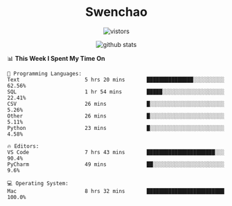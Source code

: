 <h1 align="center">Swenchao</h3>

<p align="center">
  <img src="https://visitor-badge.glitch.me/badge?page_id=Swenchao" alt="vistors" />
</p>

<p align="center">
  <img src="https://github-readme-stats.vercel.app/api?username=Swenchao&count_private=true&show_icons=true&theme=vue-dark&hide_title=true" alt="github stats" />
</p>

<!--START_SECTION:waka-->
📊 **This Week I Spent My Time On** 

```text
💬 Programming Languages: 
Text                     5 hrs 20 mins       ███████████████░░░░░░░░░░   62.56% 
SQL                      1 hr 54 mins        █████░░░░░░░░░░░░░░░░░░░░   22.41% 
CSV                      26 mins             █░░░░░░░░░░░░░░░░░░░░░░░░   5.26% 
Other                    26 mins             █░░░░░░░░░░░░░░░░░░░░░░░░   5.11% 
Python                   23 mins             █░░░░░░░░░░░░░░░░░░░░░░░░   4.58%

🔥 Editors: 
VS Code                  7 hrs 43 mins       ██████████████████████░░░   90.4% 
PyCharm                  49 mins             ██░░░░░░░░░░░░░░░░░░░░░░░   9.6%

💻 Operating System: 
Mac                      8 hrs 32 mins       █████████████████████████   100.0%

```


<!--END_SECTION:waka-->
